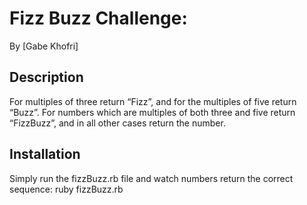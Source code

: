 # Fizz Buzz Challenge:

By [Gabe Khofri]

## Description
For multiples of three return “Fizz”, and for the multiples of five return “Buzz”. For numbers which are multiples of both three and five return “FizzBuzz”, and in all other cases return the number.

## Installation

Simply run the fizzBuzz.rb file and watch numbers return the correct sequence:
ruby fizzBuzz.rb

